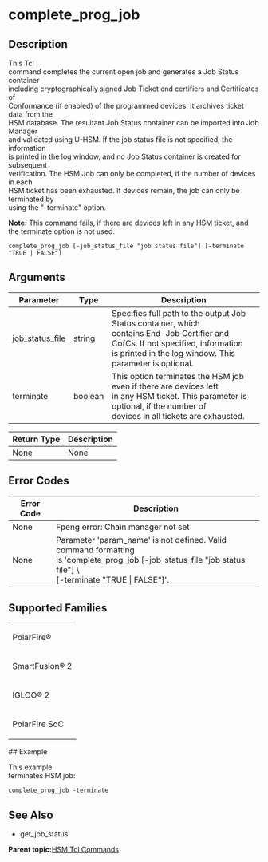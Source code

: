 # complete\_prog\_job

## Description

This Tcl<br /> command completes the current open job and generates a Job Status container<br /> including cryptographically signed Job Ticket end certifiers and Certificates of<br /> Conformance \(if enabled\) of the programmed devices. It archives ticket data from the<br /> HSM database. The resultant Job Status container can be imported into Job Manager<br /> and validated using U-HSM. If the job status file is not specified, the information<br /> is printed in the log window, and no Job Status container is created for subsequent<br /> verification. The HSM Job can only be completed, if the number of devices in each<br /> HSM ticket has been exhausted. If devices remain, the job can only be terminated by<br /> using the "-terminate" option.

**Note:** This command fails, if there are devices left in any HSM ticket, and the terminate option is not used.

```
complete_prog_job [-job_status_file "job status file"] [-terminate "TRUE | FALSE"]
```

## Arguments

|Parameter|Type|Description|
|---------|----|-----------|
|job\_status\_file|string|Specifies full path to the output Job Status container, which<br /> contains End-Job Certifier and CofCs. If not specified, information<br /> is printed in the log window. This parameter is optional.|
|terminate|boolean|This option terminates the HSM job even if there are devices left<br /> in any HSM ticket. This parameter is optional, if the number of<br /> devices in all tickets are exhausted.|

|Return Type|Description|
|-----------|-----------|
|None|None|

## Error Codes

|Error Code|Description|
|----------|-----------|
|None|Fpeng error: Chain manager not set|
|None|Parameter 'param\_name' is not defined. Valid command formatting<br /> is 'complete\_prog\_job \[-job\_status\_file "job status file"\] \\<br /> \[-terminate "TRUE \| FALSE"\]'.|

## Supported Families

<table id="GUID-A3EC51B9-973C-4C79-B907-49A9387451F8"><tbody><tr><td>

PolarFire®

</td></tr><tr><td>

SmartFusion® 2

</td></tr><tr><td>

IGLOO® 2

</td></tr><tr><td>

PolarFire SoC

</td></tr></tbody>
</table>## Example

This example<br /> terminates HSM job:

```
complete_prog_job -terminate
```

## See Also

-   get\_job\_status

**Parent topic:**[HSM Tcl Commands](GUID-CD881DBA-BED9-4BE7-B7B4-5359C305F0A3.md)

